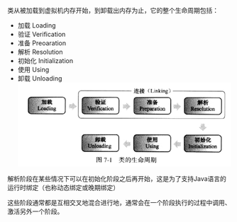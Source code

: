 类从被加载到虚拟机内存开始，到卸载出内存为止，它的整个生命周期包括：

* 加载 Loading
* 验证 Verification
* 准备 Preoaration
* 解析 Resolution
* 初始化 Initialization
* 使用 Using
* 卸载 Unloading![](/assets/类的生命周期.png)

解析阶段在某些情况下可以在初始化阶段之后再开始，这是为了支持Java语言的运行时绑定（也称动态绑定或晚期绑定）

这些阶段通常都是互相交叉地混合进行地，通常会在一个阶段执行的过程中调用、激活另外一个阶段。



